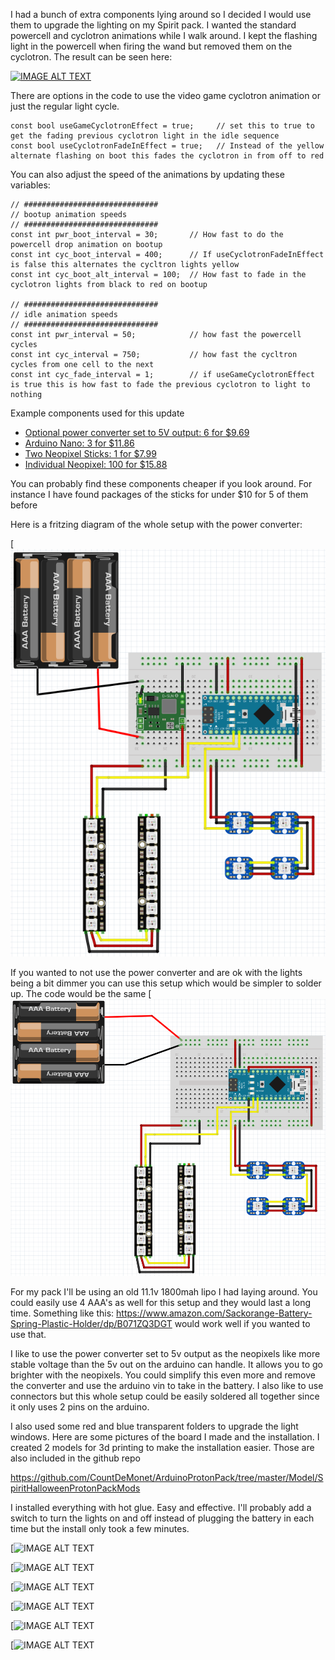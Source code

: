 I had a bunch of extra components lying around so I decided I would use them to upgrade the lighting on my Spirit pack. I wanted the standard powercell and cyclotron animations while I walk around. I kept the flashing light in the powercell when firing the wand but removed them on the cyclotron.  The result can be seen here:

[![IMAGE ALT TEXT](http://img.youtube.com/vi/f6RJXqUei0Q/0.jpg)](https://www.youtube.com/watch?v=f6RJXqUei0Q "Spirit Halloween Ghostbusters Proton Pack Lighting Upgrade")

There are options in the code to use the video game cyclotron animation or just the regular light cycle. 
```
const bool useGameCyclotronEffect = true;     // set this to true to get the fading previous cyclotron light in the idle sequence
const bool useCyclotronFadeInEffect = true;   // Instead of the yellow alternate flashing on boot this fades the cyclotron in from off to red
```

You can also adjust the speed of the animations by updating these variables:
```
// ##############################
// bootup animation speeds
// ##############################
const int pwr_boot_interval = 30;       // How fast to do the powercell drop animation on bootup 
const int cyc_boot_interval = 400;      // If useCyclotronFadeInEffect is false this alternates the cycltron lights yellow 
const int cyc_boot_alt_interval = 100;  // How fast to fade in the cyclotron lights from black to red on bootup

// ##############################
// idle animation speeds
// ##############################
const int pwr_interval = 50;            // how fast the powercell cycles
const int cyc_interval = 750;           // how fast the cycltron cycles from one cell to the next
const int cyc_fade_interval = 1;        // if useGameCyclotronEffect is true this is how fast to fade the previous cyclotron to light to nothing
```

Example components used for this update

* [Optional power converter set to 5V output: 6 for $9.69](https://www.amazon.com/gp/product/B01MQGMOKI)
* [Arduino Nano: 3 for $11.86](https://www.amazon.com/gp/product/B0713XK923)
* [Two Neopixel Sticks: 1 for $7.99](https://www.amazon.com/ACROBOTIC-8-Pixel-Addressable-NeoPixels-WS2812B/dp/B06XRPLCV1)
* [Individual Neopixel: 100 for $15.88](https://www.amazon.com/gp/product/B01AG8X1X8)

You can probably find these components cheaper if you look around. For instance I have found packages of the sticks for under $10 for 5 of them before

Here is a fritzing diagram of the whole setup with the power converter:

[![IMAGE ALT TEXT](https://raw.githubusercontent.com/CountDeMonet/ArduinoProtonPack/master/Spirit%20Halloween%20Proton%20Pack%20-%20Pack%20Light%20Circuit.png)

If you wanted to not use the power converter and are ok with the lights being a bit dimmer you can use this setup which would be simpler to solder up. The code would be the same
[![IMAGE ALT TEXT](https://raw.githubusercontent.com/CountDeMonet/ArduinoProtonPack/master/Spirit%20Halloween%20Proton%20Pack%20-%20Alternate%20Pack%20Light%20Circuit.png)

For my pack I'll be using an old 11.1v 1800mah lipo I had laying around. You could easily use 4 AAA's as well for this setup and they would last a long time. Something like this: https://www.amazon.com/Sackorange-Battery-Spring-Plastic-Holder/dp/B071ZQ3DGT would work well if you wanted to use that.

I like to use the power converter set to 5v output as the neopixels like more stable voltage than the 5v out on the arduino can handle. It allows you to go brighter with the neopixels. You could simplify this even more and remove the converter and use the arduino vin to take in the battery. I also like to use connectors but this whole setup could be easily soldered all together since it only uses 2 pins on the arduino. 

I also used some red and blue transparent folders to upgrade the light windows. Here are some pictures of the board I made and the installation. I created 2 models for 3d printing to make the installation easier. Those are also included in the github repo 

https://github.com/CountDeMonet/ArduinoProtonPack/tree/master/Model/SpiritHalloweenProtonPackMods

I installed everything with hot glue. Easy and effective. I'll probably add a switch to turn the lights on and off instead of plugging the battery in each time but the install only took a few minutes. 

[![IMAGE ALT TEXT](https://i2.wp.com/vineripesoftware.files.wordpress.com/2017/10/img_20171015_095239274-copy.jpg?ssl=1&w=850)

[![IMAGE ALT TEXT](https://i1.wp.com/vineripesoftware.files.wordpress.com/2017/10/img_20171015_095416093-copy.jpg?ssl=1&w=850)

[![IMAGE ALT TEXT](https://i1.wp.com/vineripesoftware.files.wordpress.com/2017/10/img_20171015_102713199-copy.jpg?ssl=1&w=850)

[![IMAGE ALT TEXT](https://i1.wp.com/vineripesoftware.files.wordpress.com/2017/10/img_20171015_102542397-copy.jpg?ssl=1&w=850)

[![IMAGE ALT TEXT](https://i2.wp.com/vineripesoftware.files.wordpress.com/2017/10/img_20171015_102544974-copy.jpg?ssl=1&w=850)

[![IMAGE ALT TEXT](https://i0.wp.com/vineripesoftware.files.wordpress.com/2017/10/img_20171015_104157688-copy.jpg?ssl=1&w=850)
